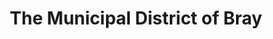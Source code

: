 ---
title: The Municipal District of Bray
url: /the-municipal-district-of-bray/
latitude: 53.209
longitude: -6.115
---